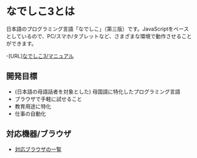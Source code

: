 # なでしこ3とは

日本語のプログラミング言語「なでしこ」（第三版）です。JavaScriptをベースとしているので、PC/スマホ/タブレットなど、さまざまな環境で動作させることができます。

-[URL][なでしこ3/マニュアル](https://nadesi.com/v3/doc/)

## 開発目標

- (日本語の母語話者を対象とした) 母国語に特化したプログラミング言語
- ブラウザで手軽に試せること
- 教育用途に特化
- 仕事の自動化

## 対応機器/ブラウザ

- [対応ブラウザの一覧](./browsers.md)

